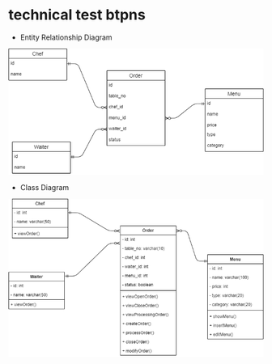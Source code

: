 # technical test btpns

- Entity Relationship Diagram

![ERD](/img/erd.png)

- Class Diagram

![Class Diagram](/img/class-diagram.png)
